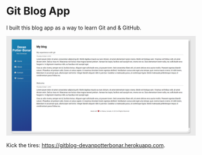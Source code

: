 # Git Blog App

I built this blog app as a way to learn Git and & GitHub.

<img src="screenshot.png" alt="Blog Screenshot">
<br />

Kick the tires: https://gitblog-devanpotterbonar.herokuapp.com.
